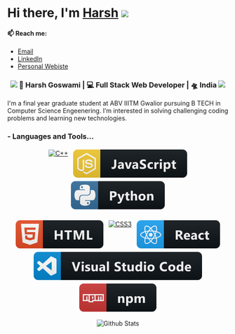 #  <h1>Hi there, I'm <a href="https://harsh">Harsh</a> <img src="https://media.giphy.com/media/hvRJCLFzcasrR4ia7z/giphy.gif" width="25px"> </h1>

#### 📫 Reach me: 
- [Email](mailto:harsh.goswami98@gmail.com)
- [LinkedIn](https://www.linkedin.com/in/harsh-goswami-1465b6195)
- [Personal Webiste]()

<div align="center">
<h3><img src="https://media.giphy.com/media/WUlplcMpOCEmTGBtBW/giphy.gif" width="30"> 🙎 Harsh Goswami | 💻 Full Stack Web Developer | 🛸 India <img src="https://media.giphy.com/media/WUlplcMpOCEmTGBtBW/giphy.gif" width="30"></h3>
</div>

I'm a final year graduate student at ABV IIITM Gwalior pursuing B TECH in Computer Science Engeenering.
I’m interested in solving challenging coding problems and learning new technologies.


### - Languages and Tools...

<p align="center">
  <a href="#"
    ><img
      src="https://img.shields.io/badge/C%2B%2B-00599C?style=for-the-badge&logo=c%2B%2B&logoColor=white"
      alt="C++"
      style="vertical-align: top; margin: 4px"
  /></a>
  <a href="#"
    ><img
      src="https://raw.githubusercontent.com/8bithemant/8bithemant/master/svg/dev/languages/js.svg"
      alt="javascript"
      style="vertical-align: top; margin: 4px"
  /></a>
  <a href="#"
    ><img
      src="https://raw.githubusercontent.com/8bithemant/8bithemant/master/svg/dev/languages/python.svg"
      alt="Python"
      style="vertical-align: top; margin: 4px"
  /></a>
   <br><br/>
  <a href="#"
    ><img
      src="https://raw.githubusercontent.com/8bithemant/8bithemant/master/svg/dev/languages/html.svg"
      alt="html"
      style="vertical-align: top; margin: 4px"
  /></a>
   <a href="#"
    ><img
      src="https://img.shields.io/badge/CSS3-1572B6?style=for-the-badge&logo=css3&logoColor=white"
      alt="CSS3"
      style="vertical-align: top; margin: 4px"
  /></a>
  <a href="#"
    ><img
      src="https://raw.githubusercontent.com/8bithemant/8bithemant/master/svg/dev/frameworks/react.svg"
      alt="react"
      style="vertical-align: top; margin: 4px"
  /></a>
  <a href="#"
    ><img
      src="https://raw.githubusercontent.com/8bithemant/8bithemant/master/svg/dev/tools/visualstudio_code.svg"
      alt="vscode"
      style="vertical-align: top; margin: 4px"
  /></a>
  <a href="#"
    ><img
      src="https://raw.githubusercontent.com/8bithemant/8bithemant/master/svg/dev/services/npm.svg"
      alt="npm"
      style="vertical-align: top; margin: 4px"
  /></a>
</p>
<p align="center">
        <img src="https://raw.githubusercontent.com/mayhemantt/mayhemantt/Update/svg/Bottom.svg" alt="Github Stats" />
</p>


